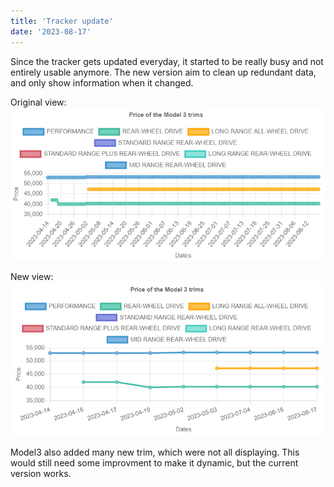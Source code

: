 ```yaml
---
title: 'Tracker update'
date: '2023-08-17'
---
```


Since the tracker gets updated everyday, it started to be really busy and not entirely usable anymore.
The new version aim to clean up redundant data, and only show information when it changed. 

Original view:
![Screenshot](/images/originalview.png)

New view:
![Screenshot](/images/cleanedupview.png)

Model3 also added many new trim, which were not all displaying. This would still need some improvment to make it dynamic, but the current version works. 